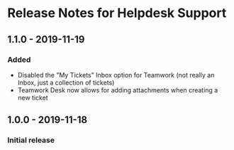 # Release Notes for Helpdesk Support

## 1.1.0 - 2019-11-19
### Added
- Disabled the "My Tickets" Inbox option for Teamwork (not really an Inbox, just a collection of tickets)
- Teamwork Desk now allows for adding attachments when creating a new ticket

## 1.0.0 - 2019-11-18
### Initial release
